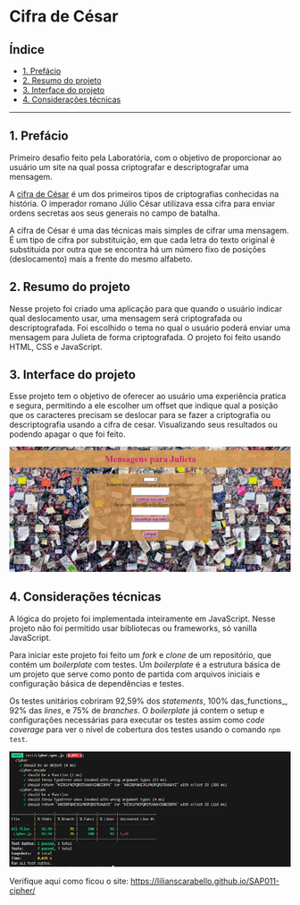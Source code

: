 # Cifra de César

## Índice

* [1. Prefácio](#1-prefácio)
* [2. Resumo do projeto](#2-resumo-do-projeto)
* [3. Interface do projeto](#3-interface-do-projeto)
* [4. Considerações técnicas](#4-considerações-técnicas)

***

## 1. Prefácio

Primeiro desafio feito pela Laboratória, com o objetivo de proporcionar ao usuário um site na qual possa criptografar e descriptografar uma mensagem.

A [cifra de César](https://pt.wikipedia.org/wiki/Cifra_de_C%C3%A9sar)
é um dos primeiros tipos de criptografias conhecidas na história.
O imperador romano Júlio César utilizava essa cifra para enviar
ordens secretas aos seus generais no campo de batalha.

A cifra de César é uma das técnicas mais simples de cifrar uma mensagem. É um
tipo de cifra por substituição, em que cada letra do texto original é
substituida por outra que se encontra há um número fixo de posições
(deslocamento) mais a frente do mesmo alfabeto.

## 2. Resumo do projeto

Nesse projeto foi criado uma aplicação para que quando o usuário indicar qual deslocamento usar, uma mensagem será criptografada ou descriptografada. Foi escolhido o tema no qual o usuário poderá enviar uma mensagem para Julieta de forma criptografada. O projeto foi feito usando HTML, CSS e JavaScript.

## 3. Interface do projeto

Esse projeto tem o objetivo de oferecer ao usuário uma experiência pratica e segura, permitindo a ele escolher um offset que indique qual a posição que os caracteres precisam se deslocar para se fazer a criptografia ou descriptografia usando a cifra de cesar. Visualizando seus resultados ou podendo apagar o que foi feito.

![Alt text](projeto-2.PNG)

## 4. Considerações técnicas

A lógica do projeto foi implementada inteiramente em JavaScript. Nesse projeto não foi permitido usar bibliotecas ou frameworks, só vanilla
JavaScript.

Para iniciar este projeto foi feito um _fork_ e _clone_ de um 
repositório, que contém um _boilerplate_ com testes. Um _boilerplate_ é a estrutura básica de um projeto que serve como ponto de partida com arquivos iniciais e configuração básica de dependências e testes.

Os testes unitários cobriram 92,59% dos _statements_, 100% das_functions_, 92% das _lines_, e 75% de _branches_. O _boilerplate_ já contem o setup e configurações necessárias para executar os testes assim como _code coverage_
para ver o nível de cobertura dos testes usando o comando `npm test`.

![Alt text](<tests projeto 1.PNG>)

Verifique aqui como ficou o site: https://lilianscarabello.github.io/SAP011-cipher/ 

